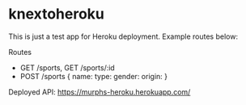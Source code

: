 # knextoheroku

This is just a test app for Heroku deployment.  Example routes below:

Routes
* GET /sports, GET /sports/:id
* POST /sports
{
name:
type:
gender:
origin:
}

Deployed API: https://murphs-heroku.herokuapp.com/

